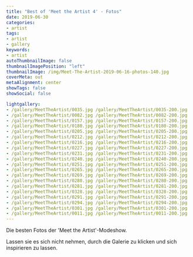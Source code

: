 ```yaml
---
title: "Best of 'Meet the Artist 4' - Fotos"
date: 2019-06-30
categories:
- artist
tags:
- artist
- gallery
keywords:
- artist
autoThumbnailImage: false
thumbnailImagePosition: "left"
thumbnailImage: /img/Meet-The-Artist-2019-06-16-photos-140.jpg
coverMeta: out
metaAlignment: center
showTags: false
showSocial: false

lightgallery:
- /gallery/MeetTheArtist/0035.jpg /gallery/MeetTheArtist/0035-200.jpg
- /gallery/MeetTheArtist/0082.jpg /gallery/MeetTheArtist/0082-200.jpg
- /gallery/MeetTheArtist/0157.jpg /gallery/MeetTheArtist/0157-200.jpg
- /gallery/MeetTheArtist/0180.jpg /gallery/MeetTheArtist/0180-200.jpg
- /gallery/MeetTheArtist/0205.jpg /gallery/MeetTheArtist/0205-200.jpg
- /gallery/MeetTheArtist/0212.jpg /gallery/MeetTheArtist/0212-200.jpg
- /gallery/MeetTheArtist/0216.jpg /gallery/MeetTheArtist/0216-200.jpg
- /gallery/MeetTheArtist/0227.jpg /gallery/MeetTheArtist/0227-200.jpg
- /gallery/MeetTheArtist/0231.jpg /gallery/MeetTheArtist/0231-200.jpg
- /gallery/MeetTheArtist/0240.jpg /gallery/MeetTheArtist/0240-200.jpg
- /gallery/MeetTheArtist/0251.jpg /gallery/MeetTheArtist/0251-200.jpg
- /gallery/MeetTheArtist/0265.jpg /gallery/MeetTheArtist/0265-200.jpg
- /gallery/MeetTheArtist/0269.jpg /gallery/MeetTheArtist/0269-200.jpg
- /gallery/MeetTheArtist/0280.jpg /gallery/MeetTheArtist/0280-200.jpg
- /gallery/MeetTheArtist/0281.jpg /gallery/MeetTheArtist/0281-200.jpg
- /gallery/MeetTheArtist/0328.jpg /gallery/MeetTheArtist/0328-200.jpg
- /gallery/MeetTheArtist/0291.jpg /gallery/MeetTheArtist/0291-200.jpg
- /gallery/MeetTheArtist/0294.jpg /gallery/MeetTheArtist/0294-200.jpg
- /gallery/MeetTheArtist/0301.jpg /gallery/MeetTheArtist/0301-200.jpg
- /gallery/MeetTheArtist/0011.jpg /gallery/MeetTheArtist/0011-200.jpg
---
```


Die besten Fotos der 'Meet the Artist'-Modeshow.

<!--more-->
Lassen sie es sich nicht nehmen, durch die Galerie zu klicken und sich inspirieren zu lassen.<p>
